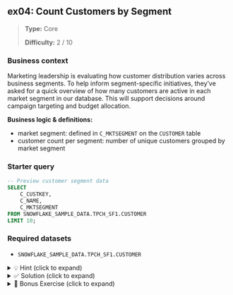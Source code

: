 ## ex04: Count Customers by Segment

> **Type:** Core  
>
> **Difficulty:** 2 / 10

### Business context
Marketing leadership is evaluating how customer distribution varies across business segments. To help inform segment-specific initiatives, they’ve asked for a quick overview of how many customers are active in each market segment in our database. This will support decisions around campaign targeting and budget allocation.

**Business logic & definitions:**
* market segment: defined in `C_MKTSEGMENT` on the `CUSTOMER` table
* customer count per segment: number of unique customers grouped by market segment

### Starter query
```sql
-- Preview customer segment data
SELECT
    C_CUSTKEY,
    C_NAME,
    C_MKTSEGMENT
FROM SNOWFLAKE_SAMPLE_DATA.TPCH_SF1.CUSTOMER
LIMIT 10;
```

### Required datasets

* `SNOWFLAKE_SAMPLE_DATA.TPCH_SF1.CUSTOMER`

<details>
<summary>💡 Hint (click to expand)</summary>

#### How to think about it

To get segment-level customer counts, group the customer data by the `C_MKTSEGMENT` column and count the number of customers in each group. Use the `GROUP BY` clause on the market segment, and `COUNT(*)` to calculate how many customers belong to each.

#### Helpful SQL concepts

`GROUP BY`, `COUNT(*)`

```sql
SELECT column, COUNT(*) 
FROM table 
GROUP BY column;
```

</details>

<details>
<summary>✅ Solution (click to expand)</summary>

#### Working query

```sql
SELECT
    C_MKTSEGMENT,
    COUNT(*) AS CUSTOMER_COUNT
FROM SNOWFLAKE_SAMPLE_DATA.TPCH_SF1.CUSTOMER
GROUP BY C_MKTSEGMENT
ORDER BY CUSTOMER_COUNT DESC;
```

#### Why this works

This query groups all customers by their market segment using `GROUP BY C_MKTSEGMENT` and then counts how many customers are in each group using `COUNT(*)`. The `ORDER BY` clause ranks segments from most to least populated, making it easier to interpret.

#### Business answer

The MARKET segment has the highest number of customers, followed by segments such as AUTOMOBILE and HOUSEHOLD.

#### Take-aways

* You’ve learned how to use `GROUP BY` to aggregate values in a column
* You’ve practiced combining `GROUP BY` with `COUNT()` for summarizing categories
* `GROUP BY` always requires you to either aggregate or include the grouped column in the SELECT
* Sorting by count (using `ORDER BY`) can make the output easier to digest, especially for reporting

</details>

<details>
<summary>🎁 Bonus Exercise (click to expand)</summary>

Add a second level of grouping to show how many customers exist per segment **and** per nation. You’ll need to join the `CUSTOMER` and `NATION` tables using `C_NATIONKEY = N_NATIONKEY`, and then group by both `C_MKTSEGMENT` and `N_NAME`.

Can you identify any segments that are especially concentrated in certain nations?

</details>
